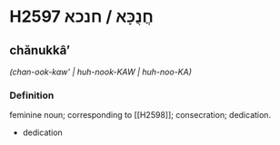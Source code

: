 # H2597 חֲנֻכָּא / חנכא

## chănukkâʼ

_(chan-ook-kaw' | huh-nook-KAW | huh-noo-KA)_

### Definition

feminine noun; corresponding to [[H2598]]; consecration; dedication.

- dedication
